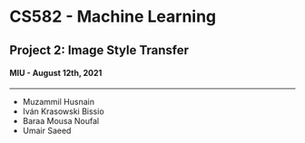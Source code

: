 # CS582 - Machine Learning
## Project 2: Image Style Transfer
#### MIU - August 12th, 2021
----
- Muzammil Husnain
- Iván Krasowski Bissio
- Baraa Mousa Noufal
- Umair Saeed
